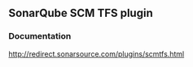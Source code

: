 ## SonarQube SCM TFS plugin

### Documentation

http://redirect.sonarsource.com/plugins/scmtfs.html
